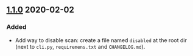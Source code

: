## [1.1.0] 2020-02-02
### Added
* Add way to disable scan: create a file named `disabled` at the root dir (next to `cli.py`, `requiremens.txt` and `CHANGELOG.md`).

[1.1.0]: https://github.com/sralloza/lens-db/compare/v1.0.0...v1.1.0
